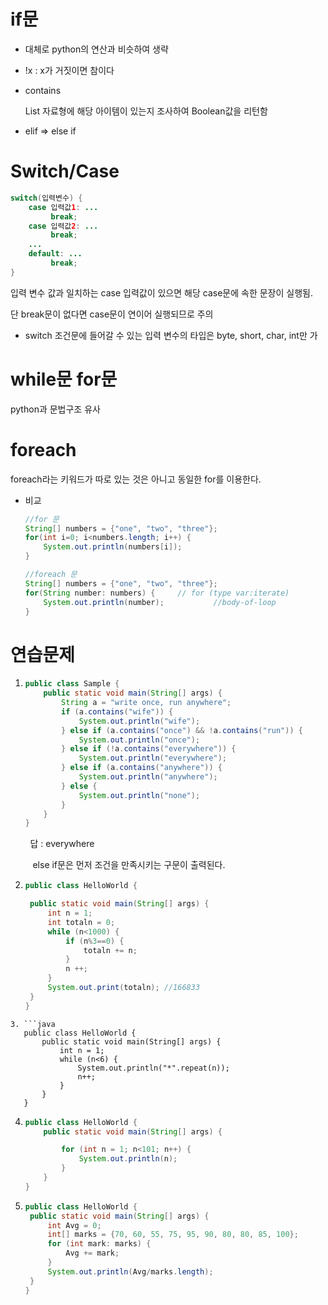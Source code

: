 # if문

- 대체로 python의 연산과 비슷하여 생략

- !x : x가 거짓이면 참이다

- contains
  
  List 자료형에 해당 아이템이 있는지 조사하여 Boolean값을 리턴함

- elif => else if 

# Switch/Case

```java
switch(입력변수) {
    case 입력값1: ...
         break;
    case 입력값2: ...
         break;
    ...
    default: ...
         break;
}
```

입력 변수 값과 일치하는 case 입력값이 있으면 해당 case문에 속한 문장이 실행됨.

단 break문이 없다면 case문이 연이어 실행되므로 주의

- switch 조건문에 들어갈 수 있는 입력 변수의 타입은 byte, short, char, int만 가

# while문 for문

python과 문법구조 유사

# foreach

 foreach라는 키워드가 따로 있는 것은 아니고 동일한 for를 이용한다. 

- 비교
  
  ```java
  //for 문
  String[] numbers = {"one", "two", "three"};
  for(int i=0; i<numbers.length; i++) {
      System.out.println(numbers[i]);
  }
  ```
  
  ```java
  //foreach 문
  String[] numbers = {"one", "two", "three"};
  for(String number: numbers) {     // for (type var:iterate)
      System.out.println(number);           //body-of-loop
  }
  ```

# 연습문제

1. ```java
   public class Sample {
       public static void main(String[] args) {
           String a = "write once, run anywhere";
           if (a.contains("wife")) {
               System.out.println("wife");
           } else if (a.contains("once") && !a.contains("run")) {
               System.out.println("once");
           } else if (!a.contains("everywhere")) {
               System.out.println("everywhere");
           } else if (a.contains("anywhere")) {
               System.out.println("anywhere");
           } else {
               System.out.println("none");
           }
       }
   }
   ```

        답 : everywhere

         else if문은 먼저 조건을 만족시키는 구문이 출력된다. 

2. ```java
   public class HelloWorld {
   
    public static void main(String[] args) {
        int n = 1;
        int totaln = 0;        
        while (n<1000) {
            if (n%3==0) {
                totaln += n;
            } 
            n ++;
        }
        System.out.print(totaln); //166833
    }
   }
   ```

```
3. ```java
   public class HelloWorld {
       public static void main(String[] args) {    
           int n = 1;
           while (n<6) {
               System.out.println("*".repeat(n));
               n++;
           }
       }
   }
```

4. ```java
   public class HelloWorld {
       public static void main(String[] args) {    
   
           for (int n = 1; n<101; n++) {
               System.out.println(n);
           }
       }
   }
   ```

5. ```java
   public class HelloWorld {
   	public static void main(String[] args) {	
   		int Avg = 0;
   		int[] marks = {70, 60, 55, 75, 95, 90, 80, 80, 85, 100};
   		for (int mark: marks) {
   			Avg += mark;
   		}
   		System.out.println(Avg/marks.length);
   	}
   }
   ```
